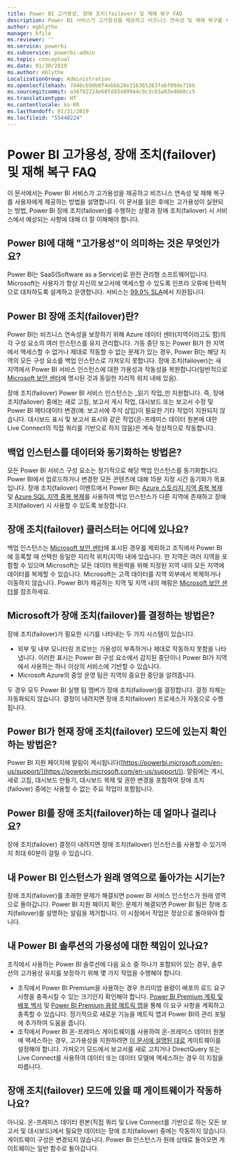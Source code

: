 ```yaml
---
title: Power BI 고가용성, 장애 조치(failover) 및 재해 복구 FAQ
description: Power BI 서비스가 고가용성을 제공하고 비즈니스 연속성 및 재해 복구를 사용자에게 제공하는 방법을 이해합니다.
author: mgblythe
manager: kfile
ms.reviewer: ''
ms.service: powerbi
ms.subservice: powerbi-admin
ms.topic: conceptual
ms.date: 01/30/2019
ms.author: mblythe
LocalizationGroup: Administration
ms.openlocfilehash: 7446cb9db0f4ebbb20e316365263fa6f09de71bb
ms.sourcegitcommit: a36f82224e68fdd3489944c9c3c03a93e4068cc5
ms.translationtype: HT
ms.contentlocale: ko-KR
ms.lasthandoff: 01/31/2019
ms.locfileid: "55448224"
---
```

# <a name="power-bi-high-availability-failover-and-disaster-recovery-faq"></a>Power BI 고가용성, 장애 조치(failover) 및 재해 복구 FAQ

이 문서에서는 Power BI 서비스가 고가용성을 제공하고 비즈니스 연속성 및 재해 복구를 사용자에게 제공하는 방법을 설명합니다. 이 문서를 읽은 후에는 고가용성이 실현되는 방법, Power BI 장애 조치(failover)를 수행하는 상황과 장애 조치(failover) 시 서비스에서 예상되는 사항에 대해 더 잘 이해해야 합니다.

## <a name="what-does-high-availability-mean-for-power-bi"></a>Power BI에 대해 "고가용성"이 의미하는 것은 무엇인가요?

Power BI는 SaaS(Software as a Service)로 완전 관리형 소프트웨어입니다.  Microsoft는 사용자가 항상 자신의 보고서에 액세스할 수 있도록 인프라 오류에 탄력적으로 대처하도록 설계하고 운영합니다.  서비스는 [99.9% SLA](http://www.microsoftvolumelicensing.com/DocumentSearch.aspx?Mode=3&DocumentTypeId=37)에서 지원됩니다.

## <a name="what-is-a-power-bi-failover"></a>Power BI 장애 조치(failover)란?

Power BI는 비즈니스 연속성을 보장하기 위해 Azure 데이터 센터(지역이라고도 함)의 각 구성 요소의 여러 인스턴스를 유지 관리합니다. 가동 중단 또는 Power BI가 한 지역에서 액세스할 수 없거나 제대로 작동할 수 없는 문제가 있는 경우, Power BI는 해당 지역의 모든 구성 요소를 백업 인스턴스로 가져오지 못합니다. 장애 조치(failover)는 새 지역에서 Power BI 서비스 인스턴스에 대한 가용성과 작동성을 복원합니다(일반적으로 [Microsoft 보안 센터](https://www.microsoft.com/TrustCenter/CloudServices/business-application-platform/data-location)에 명시된 것과 동일한 지리적 위치 내에 있음).

장애 조치(failover) Power BI 서비스 인스턴스는 _읽기 작업_만 지원합니다. 즉, 장애 조치(failover) 중에는 새로 고침, 보고서 게시 작업, 대시보드 또는 보고서 수정 및 Power BI 메타데이터 변경(예: 보고서에 주석 삽입)이 필요한 기타 작업이 지원되지 않습니다.  대시보드 표시 및 보고서 표시와 같은 작업(온-프레미스 데이터 원본에 대한 Live Connect의 직접 쿼리를 기반으로 하지 않음)은 계속 정상적으로 작동합니다.

## <a name="how-are-backup-instances-kept-in-sync-with-my-data"></a>백업 인스턴스를 데이터와 동기화하는 방법은?

모든 Power BI 서비스 구성 요소는 정기적으로 해당 백업 인스턴스를 동기화합니다. Power BI에서 업로드하거나 변경한 모든 콘텐츠에 대해 15분 지정 시간 동기화가 목표입니다. 장애 조치(failover) 이벤트에서 Power BI는 [Azure 스토리지 지역 중복 복제](/azure/storage/common/storage-redundancy-grs) 및 [Azure SQL 지역 중복 복제](/azure/sql-database/sql-database-active-geo-replication)를 사용하여 백업 인스턴스가 다른 지역에 존재하고 장애 조치(failover) 시 사용할 수 있도록 보장합니다.

## <a name="where-are-the-failover-clusters-located"></a>장애 조치(failover) 클러스터는 어디에 있나요?

백업 인스턴스는 [Microsoft 보안 센터](https://www.microsoft.com/TrustCenter/CloudServices/business-application-platform/data-location)에 표시된 경우를 제외하고 조직에서 Power BI에 등록할 때 선택한 동일한 지리적 위치(지역) 내에 있습니다. 한 지역은 여러 지역을 포함할 수 있으며 Microsoft는 모든 데이터 복원력을 위해 지정된 지역 내의 모든 지역에 데이터를 복제할 수 있습니다. Microsoft는 고객 데이터를 지역 외부에서 복제하거나 이동하지 않습니다. Power BI가 제공하는 지역 및 지역 내의 매핑은 [Microsoft 보안 센터](https://www.microsoft.com/TrustCenter/CloudServices/business-application-platform/data-location)를 참조하세요.

## <a name="how-does-microsoft-decide-to-failover"></a>Microsoft가 장애 조치(failover)를 결정하는 방법은?

장애 조치(failover)가 필요한 시기를 나타내는 두 가지 시스템이 있습니다.

- 외부 및 내부 모니터링 프로브는 가용성이 부족하거나 제대로 작동하지 못함을 나타냅니다. 이러한 표시는 Power BI 구성 요소에서 감지된 중단이나 Power BI가 지역에서 사용하는 하나 이상의 서비스에 기반할 수 있습니다.
- Microsoft Azure의 중앙 운영 팀은 지역의 중요한 중단을 알려줍니다.

두 경우 모두 Power BI 실행 팀 멤버가 장애 조치(failover)를 결정합니다. 결정 자체는 자동화되지 않습니다. 결정이 내려지면 장애 조치(failover) 프로세스가 자동으로 수행됩니다.

## <a name="how-do-i-know-power-bi-is-now-in-failover-mode"></a>Power BI가 현재 장애 조치(failover) 모드에 있는지 확인하는 방법은?

Power BI 지원 페이지에 알림이 게시됩니다([https://powerbi.microsoft.com/en-us/support/](https://powerbi.microsoft.com/en-us/support/)). 알림에는 게시, 새로 고침, 대시보드 만들기, 대시보드 복제 및 권한 변경을 포함하여 장애 조치(failover) 중에는 사용할 수 없는 주요 작업이 포함됩니다.

## <a name="how-long-does-it-take-power-bi-to-fail-over"></a>Power BI를 장애 조치(failover)하는 데 얼마나 걸리나요?

장애 조치(failover) 결정이 내려지면 장애 조치(failover) 인스턴스를 사용할 수 있기까지 최대 60분이 걸릴 수 있습니다.

## <a name="when-does-my-power-bi-instance-return-to-the-original-region"></a>내 Power BI 인스턴스가 원래 영역으로 돌아가는 시기는?

장애 조치(failover)를 초래한 문제가 해결되면 power BI 서비스 인스턴스가 원래 영역으로 돌아갑니다. Power BI 지원 페이지 확인: 문제가 해결되면 Power BI 팀은 장애 조치(failover)를 설명하는 알림을 제거합니다. 이 시점에서 작업은 정상으로 돌아와야 합니다.

## <a name="am-i-responsible-for-the-availability-of-my-power-bi-solution"></a>내 Power BI 솔루션의 가용성에 대한 책임이 있나요?

조직에서 사용하는 Power BI 솔루션에 다음 요소 중 하나가 포함되어 있는 경우, 솔루션의 고가용성 유지를 보장하기 위해 몇 가지 작업을 수행해야 합니다.

- 조직에서 Power BI Premium을 사용하는 경우 프리미엄 용량이 배포의 로드 요구 사항을 충족시킬 수 있는 크기인지 확인해야 합니다.  [Power BI Premium 계획 및 배포 백서](https://aka.ms/Premium-Capacity-Planning-Deployment) 및 [Power BI Premium 용량 메트릭 앱](service-admin-premium-monitor-capacity.md)을 통해 이 요구 사항을 계획하고 충족할 수 있습니다. 정기적으로 새로운 기능을 메트릭 앱과 Power BI의 관리 포털에 추가하여 도움을 줍니다.
- 조직에서 Power BI 온-프레미스 게이트웨이를 사용하여 온-프레미스 데이터 원본에 액세스하는 경우, 고가용성을 지원하려면 [이 문서에 설명된 대로](service-gateway-high-availability-clusters.md) 게이트웨이를 설정해야 합니다. 가져오기 모드에서 보고서를 새로 고치거나 DirectQuery 또는 Live Connect를 사용하여 데이터 또는 데이터 모델에 액세스하는 경우 이 지침을 따릅니다.

## <a name="will-gateways-function-when-in-failover-mode"></a>장애 조치(failover) 모드에 있을 때 게이트웨이가 작동하나요?

아니요. 온-프레미스 데이터 원본(직접 쿼리 및 Live Connect를 기반으로 하는 모든 보고서 및 대시보드)에서 필요한 데이터는 장애 조치(failover) 중에는 작동하지 않습니다. 게이트웨이 구성은 변경되지 않습니다. Power BI 인스턴스가 원래 상태로 돌아오면 게이트웨이는 일반 함수로 돌아갑니다.